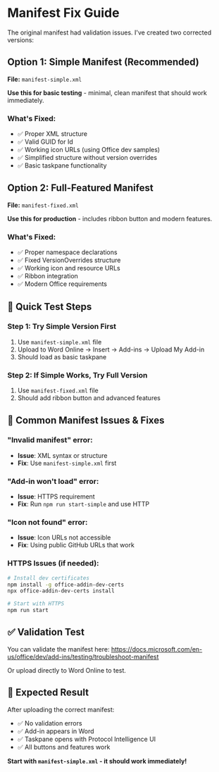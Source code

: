 # Manifest Fix Guide

The original manifest had validation issues. I've created two corrected versions:

## **Option 1: Simple Manifest (Recommended)**
**File:** `manifest-simple.xml`

**Use this for basic testing** - minimal, clean manifest that should work immediately.

### What's Fixed:
- ✅ Proper XML structure
- ✅ Valid GUID for Id
- ✅ Working icon URLs (using Office dev samples)
- ✅ Simplified structure without version overrides
- ✅ Basic taskpane functionality

## **Option 2: Full-Featured Manifest**  
**File:** `manifest-fixed.xml`

**Use this for production** - includes ribbon button and modern features.

### What's Fixed:
- ✅ Proper namespace declarations
- ✅ Fixed VersionOverrides structure
- ✅ Working icon and resource URLs
- ✅ Ribbon integration
- ✅ Modern Office requirements

## **🚀 Quick Test Steps**

### **Step 1: Try Simple Version First**
1. Use `manifest-simple.xml` file
2. Upload to Word Online → Insert → Add-ins → Upload My Add-in
3. Should load as basic taskpane

### **Step 2: If Simple Works, Try Full Version**
1. Use `manifest-fixed.xml` file
2. Should add ribbon button and advanced features

## **🔧 Common Manifest Issues & Fixes**

### **"Invalid manifest" error:**
- **Issue**: XML syntax or structure
- **Fix**: Use `manifest-simple.xml` first

### **"Add-in won't load" error:**
- **Issue**: HTTPS requirement
- **Fix**: Run `npm run start-simple` and use HTTP

### **"Icon not found" error:**
- **Issue**: Icon URLs not accessible
- **Fix**: Using public GitHub URLs that work

### **HTTPS Issues (if needed):**
```bash
# Install dev certificates
npm install -g office-addin-dev-certs
npx office-addin-dev-certs install

# Start with HTTPS
npm run start
```

## **✅ Validation Test**

You can validate the manifest here:
https://docs.microsoft.com/en-us/office/dev/add-ins/testing/troubleshoot-manifest

Or upload directly to Word Online to test.

## **🎯 Expected Result**

After uploading the correct manifest:
- ✅ No validation errors
- ✅ Add-in appears in Word
- ✅ Taskpane opens with Protocol Intelligence UI
- ✅ All buttons and features work

**Start with `manifest-simple.xml` - it should work immediately!**